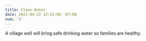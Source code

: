 ```yaml
---
title: Clean Water
date: 2021-04-22 12:51:00 -07:00
num: '1'
---
```


A village well will bring safe drinking water so families are healthy.
